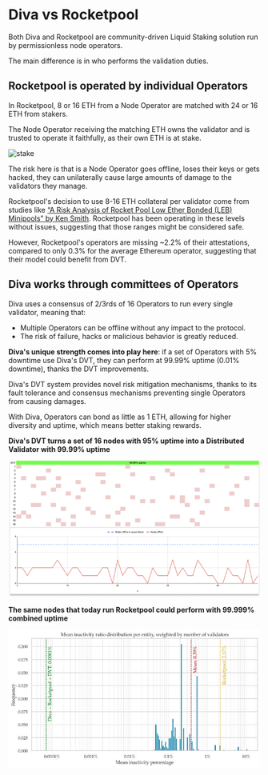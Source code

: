 
# Diva vs Rocketpool

Both Diva and Rocketpool are community-driven Liquid Staking solution run by permissionless node operators.

The main difference is in who performs the validation duties.

## Rocketpool is operated by individual Operators

In Rocketpool, 8 or 16 ETH from a Node Operator are matched with 24 or 16 ETH from stakers.

The Node Operator receiving the matching ETH owns the validator and is trusted to operate it faithfully, as their own ETH is at stake.

<div style={{textAlign: 'center'}}>

![stake](img/RP-comp.png)

</div>

The risk here is that is a Node Operator goes offline, loses their keys or gets hacked, they can unilaterally cause large amounts of damage to the validators they manage.

Rocketpool's decision to use 8-16 ETH collateral per validator come from studies like [“A Risk Analysis of Rocket Pool Low Ether Bonded (LEB) Minipools” by Ken Smith](https://github.com/htimsk/LEBminipools/blob/main/report/Analysis%20of%20LEB%20Minipools.pdf). Rocketpool has been operating in these levels without issues, suggesting that those ranges might be considered safe.

However, Rocketpool's operators are missing ~2.2% of their attestations, compared to only 0.3% for the average Ethereum operator, suggesting that their model could benefit from DVT.


## Diva works through committees of Operators

Diva uses a consensus of 2/3rds of 16 Operators to run every single validator, meaning that:

- Multiple Operators can be offline without any impact to the protocol.
- The risk of failure, hacks or malicious behavior is greatly reduced.

**Diva's unique strength comes into play here**: if a set of Operators with 5% downtime use Diva's DVT, they can perform at 99.99% uptime (0.01% downtime), thanks the DVT improvements.

Diva's DVT system provides novel risk mitigation mechanisms, thanks to its fault tolerance and consensus mechanisms preventing single Operators from causing damages.

With Diva, Operators can bond as little as 1 ETH, allowing for higher diversity and uptime, which means better staking rewards.

**Diva's DVT turns a set of 16 nodes with 95% uptime into a Distributed Validator with 99.99% uptime**

![DVT architecture](img/dvt-uptime-improvement.png)

**The same nodes that today run Rocketpool could perform with 99.999% combined uptime**

![Diva vs Rocketpool uptime](img/diva-vs-rp-uptime.png)
